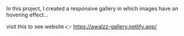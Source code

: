 
In this project, I created a  responsive gallery  in which images have an hovering effect... 

visit this to see website 👉
https://awalzz-gallery.netlify.app/

